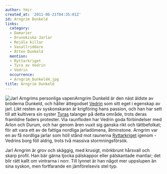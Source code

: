 ```yaml
---
author: Ymir
created_at: '2011-06-21T04:35:01Z'
id: Arngrim Dunkeld
links:
  category:
  - Damarier
  - Drunokiska Jarlar
  - Rejäla killar
  - Vasallriddare
  - Ätten Dunkeld
  mention:
  - Ryttarkriget
  - Tyra av Vedrin
  - Vedrin
  occurrence:
  - Arngrim_Dunkeld4.jpg
title: Arngrim Dunkeld
---
```


![Jarl Arngrims personliga vapen]Arngrim Dunkeld är den näst äldste av bröderna Dunkeld, och håller
ättegodset [Vedrin] som sitt eget i egenskap av jarl. Likt resten av syskonskaran är krigföring hans
passion, och han har sett till att kultivera sin syster [Tyras] talanger på detta område, trots
deras framlidne faders protester. Via raunfloden har Vedrin goda förbindelser med Arlon och Durum,
och har genom åren vuxit sig ganska rikt och tättbefolkat; för att vara ett av de fattiga nordliga
jarladömena, åtminstone. Arngrim var en av få nordliga jarlar som höll stånd mot raunerna
[Ryttarkriget] igenom - Vedrins borg föll aldrig, trots två massiva stormningsförsök.

Jarl Arngrim är grov och skäggig, med krusigt, mörkbrunt hårsvall och skarp profil. Han bär gärna
tjocka pälskappor eller pälskantade mantlar; det blir rätt kallt om vintrarna i norr. Till lynnet är
han något mer uppslupen än sina syskon, men fortfarande en jämförelsevis stel typ.

  [Jarl Arngrims personliga vapen]: Arngrim_Dunkeld4.jpg "Jarl Arngrims personliga vapen"
  [Vedrin]: Vedrin
  [Tyras]: Tyra_av_Vedrin
  [Ryttarkriget]: Ryttarkriget